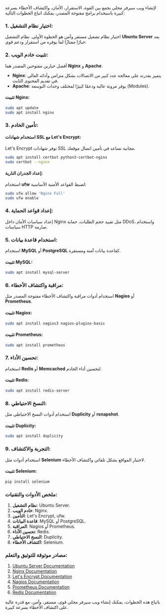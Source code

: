 لإنشاء ويب سيرفر محلي يجمع بين القوة، الاستقرار، الأمان، واكتشاف الأخطاء بسرعة كبيرة باستخدام برامج مفتوحة المصدر، يمكنك اتباع الخطوات التالية:

### 1. اختيار نظام التشغيل:
اختيار نظام تشغيل مستقر وآمن هو الخطوة الأولى. نظام التشغيل **Ubuntu Server** يعد خيارًا ممتازًا لما يوفره من استقرار ودعم قوي.

### 2. تثبيت خادم الويب:
أفضل خيارين مفتوحين المصدر هما **Nginx** و **Apache**.

- **Nginx**: يتميز بقدرته على معالجة عدد كبير من الاتصالات بشكل متزامن وأدائه العالي في تقديم المحتوى الثابت.
- **Apache**: يوفر مرونة عالية ودعمًا كبيرًا لمختلف وحدات التوسعة (Modules).

#### تثبيت Nginx:
```bash
sudo apt update
sudo apt install nginx
```

### 3. تأمين الخادم:
#### استخدام شهادات SSL مع Let's Encrypt:
Let's Encrypt توفر شهادات SSL مجانية تساعد في تأمين اتصال موقعك.

```bash
sudo apt install certbot python3-certbot-nginx
sudo certbot --nginx
```

#### إعداد الجدران النارية:
استخدام **ufw** لضبط القواعد الأمنية الأساسية:
```bash
sudo ufw allow 'Nginx Full'
sudo ufw enable
```

### 4. إعداد قواعد الحماية:
إعداد سياسات الأمان داخل Nginx مثل تقييد حجم الطلبات، حماية DDoS، واستخدام سياسات HTTP صارمة.

### 5. استخدام قاعدة بيانات:
استخدام **MySQL** أو **PostgreSQL** كقاعدة بيانات آمنة ومستقرة.

#### تثبيت MySQL:
```bash
sudo apt install mysql-server
```

### 6. مراقبة واكتشاف الأخطاء:
استخدام أدوات مراقبة واكتشاف الأخطاء مفتوحة المصدر مثل **Nagios** أو **Prometheus**.

#### تثبيت Nagios:
```bash
sudo apt install nagios3 nagios-plugins-basic
```

#### تثبيت Prometheus:
```bash
sudo apt install prometheus
```

### 7. تحسين الأداء:
استخدام **Redis** أو **Memcached** لتحسين أداء الخادم.

#### تثبيت Redis:
```bash
sudo apt install redis-server
```

### 8. النسخ الاحتياطي:
استخدام أدوات النسخ الاحتياطي مثل **Duplicity** أو **rsnapshot**.

#### تثبيت Duplicity:
```bash
sudo apt install duplicity
```

### 9. التجربة والاكتشاف:
استخدام أدوات مثل **Selenium** لاختبار المواقع بشكل تلقائي واكتشاف الأخطاء.

#### تثبيت Selenium:
```bash
pip install selenium
```

### ملخص الأدوات والتقنيات:
1. **نظام التشغيل**: Ubuntu Server.
2. **خادم الويب**: Nginx.
3. **التأمين**: Let's Encrypt, ufw.
4. **قاعدة البيانات**: MySQL أو PostgreSQL.
5. **المراقبة**: Nagios أو Prometheus.
6. **تحسين الأداء**: Redis.
7. **النسخ الاحتياطي**: Duplicity.
8. **اكتشاف الأخطاء**: Selenium.

### مصادر موثوقة للتوثيق والتعلم:
1. [Ubuntu Server Documentation](https://ubuntu.com/server/docs)
2. [Nginx Documentation](https://nginx.org/en/docs/)
3. [Let's Encrypt Documentation](https://letsencrypt.org/docs/)
4. [Nagios Documentation](https://www.nagios.org/documentation/)
5. [Prometheus Documentation](https://prometheus.io/docs/)
6. [Redis Documentation](https://redis.io/documentation)

باتباع هذه الخطوات، يمكنك إنشاء ويب سيرفر محلي قوي، مستقر، وآمن، مع قدرة عالية على اكتشاف الأخطاء بسرعة كبيرة.
